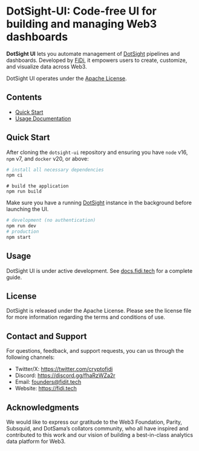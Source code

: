 # DotSight-UI: Code-free UI for building and managing Web3 dashboards

**DotSight UI** lets you automate management of [DotSight](https://github.com/fidi-tech/dotsight) pipelines and dashboards. Developed by [FiDi](https://fidi.tech), it empowers users to create, customize, and visualize data across Web3.

DotSight UI operates under the [Apache License](./NOTICE).

## Contents
* [Quick Start](#quick-start)
* [Usage Documentation](#usage)
  

## Quick Start
After cloning the `dotsight-ui` repository and ensuring you have `node` v16, `npm` v7, and `docker` v20, or above:

```bash
# install all necessary dependencies
npm ci
```
```
# build the application
npm run build
```
Make sure you have a running [DotSight](https://github.com/fidi-tech/dotsight) instance in the background before launching the UI.
```bash
# development (no authentication)
npm run dev
# production
npm start
```

## Usage
DotSight UI is under active development.
See [docs.fidi.tech](https://docs.fidi.tech/code-free-analytics/fidi-analytics-portal) for a complete guide.


## License
DotSight is released under the Apache License. Please see the license file for more information regarding the terms and conditions of use.


## Contact and Support
For questions, feedback, and support requests, you can us through the following channels:
- Twitter/X: https://twitter.com/cryptofidi
- Discord: https://discord.gg/fhaRzWZa2r
- Email: founders@fidit.tech
- Website: https://fidi.tech


## Acknowledgments
We would like to express our gratitude to the Web3 Foundation, Parity, Subsquid, and DotSama’s collators community, who all have inspired and contributed to this work and our vision of building a best-in-class analytics data platform for Web3.
